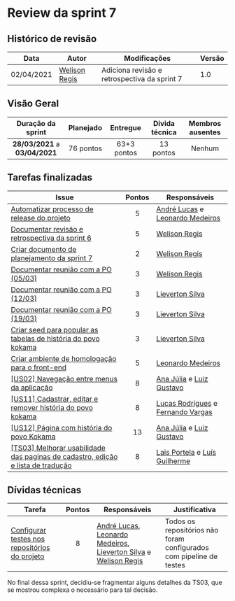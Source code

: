 # Review da sprint 7

## Histórico de revisão

| Data       | Autor                                        | Modificações                                 | Versão |
| ---------- | -------------------------------------------- | -------------------------------------------- | ------ |
| 02/04/2021 | [Welison Regis](https://github.com/WelisonR) | Adiciona revisão e retrospectiva da sprint 7 | 1.0    |

## Visão Geral

|        Duração da sprint        | Planejado |  Entregue   | Divida técnica | Membros ausentes |
| :-----------------------------: | :-------: | :---------: | :------------: | :--------------: |
| **28/03/2021** a **03/04/2021** | 76 pontos | 63+3 pontos |   13 pontos    |      Nenhum      |

## Tarefas finalizadas

| Issue                                                                                                                                                    | Pontos | Responsáveis                                                                                        |
| -------------------------------------------------------------------------------------------------------------------------------------------------------- | :----: | --------------------------------------------------------------------------------------------------- |
| [Automatizar processo de release do projeto](https://github.com//fga-eps-mds/2020.2-Projeto-Kokama-Wiki/issues/125)                                      |   5    | [André Lucas](https://github.com/andrelucax) e [Leonardo Medeiros](https://github.com/leomedeiros1) |
| [Documentar revisão e retrospectiva da sprint 6](https://github.com//fga-eps-mds/2020.2-Projeto-Kokama-Wiki/issues/132)                                  |   5    | [Welison Regis](https://github.com/WelisonR)                                                        |
| [Criar documento de planejamento da sprint 7](https://github.com//fga-eps-mds/2020.2-Projeto-Kokama-Wiki/issues/131)                                     |   2    | [Welison Regis](https://github.com/WelisonR)                                                        |
| [Documentar reunião com a PO (05/03)](https://github.com//fga-eps-mds/2020.2-Projeto-Kokama-Wiki/issues/130)                                             |   3    | [Welison Regis](https://github.com/WelisonR)                                                        |
| [Documentar reunião com a PO (12/03)](https://github.com//fga-eps-mds/2020.2-Projeto-Kokama-Wiki/issues/129)                                             |   3    | [Lieverton Silva](https://github.com/lievertom)                                                     |
| [Documentar reunião com a PO (19/03)](https://github.com//fga-eps-mds/2020.2-Projeto-Kokama-Wiki/issues/137)                                             |   3    | [Lieverton Silva](https://github.com/lievertom)                                                     |
| [Criar seed para popular as tabelas de história do povo kokama](https://github.com//fga-eps-mds/2020.2-Projeto-Kokama-Wiki/issues/128)                   |   3    | [Lieverton Silva](https://github.com/lievertom)                                                     |
| [Criar ambiente de homologação para o front-end](https://github.com//fga-eps-mds/2020.2-Projeto-Kokama-Wiki/issues/126)                                  |   5    | [Leonardo Medeiros](https://github.com/leomedeiros1)                                                |
| [[US02] Navegação entre menus da aplicação](https://github.com//fga-eps-mds/2020.2-Projeto-Kokama-Wiki/issues/83)                                        |   8    | [Ana Júlia](https://github.com/aluzianobriceno) e [Luiz Gustavo](https://github.com/LightZX)        |
| [[US11] Cadastrar, editar e remover história do povo kokama](https://github.com//fga-eps-mds/2020.2-Projeto-Kokama-Wiki/issues/122)                      |   8    | [Lucas Rodrigues](https://github.com/nickby2) e [Fernando Vargas](https://github.com/SFernandoS)    |
| [[US12] Página com história do povo Kokama](https://github.com//fga-eps-mds/2020.2-Projeto-Kokama-Wiki/issues/123)                                       |   13   | [Ana Júlia](https://github.com/aluzianobriceno) e [Luiz Gustavo](https://github.com/LightZX)        |
| [[TS03] Melhorar usabilidade das paginas de cadastro, edição e lista de tradução](https://github.com//fga-eps-mds/2020.2-Projeto-Kokama-Wiki/issues/104) |   8    | [Lais Portela](https://github.com/laispa) e [Luís Guilherme](https://github.com/luisgaboardi)       |

## Dívidas técnicas

| Tarefa                                                                                                                 | Pontos | Responsáveis                                                                                                                                                                                       | Justificativa                                                       |
| ---------------------------------------------------------------------------------------------------------------------- | :----: | -------------------------------------------------------------------------------------------------------------------------------------------------------------------------------------------------- | ------------------------------------------------------------------- |
| [Configurar testes nos repositórios do projeto](https://github.com//fga-eps-mds/2020.2-Projeto-Kokama-Wiki/issues/127) |   8    | [André Lucas](https://github.com/andrelucax), [Leonardo Medeiros](https://github.com/leomedeiros1), [Lieverton Silva](https://github.com/lievertom) e [Welison Regis](https://github.com/WelisonR) | Todos os repositórios não foram configurados com pipeline de testes |

No final dessa sprint, decidiu-se fragmentar alguns detalhes da TS03, que se mostrou complexa o necessário para tal decisão.

